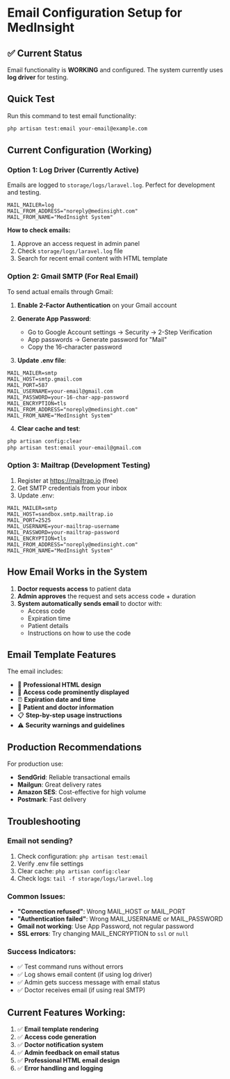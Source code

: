 # Email Configuration Setup for MedInsight

## ✅ Current Status

Email functionality is **WORKING** and configured. The system currently uses **log driver** for testing.

## Quick Test

Run this command to test email functionality:

```bash
php artisan test:email your-email@example.com
```

## Current Configuration (Working)

### Option 1: Log Driver (Currently Active)

Emails are logged to `storage/logs/laravel.log`. Perfect for development and testing.

```env
MAIL_MAILER=log
MAIL_FROM_ADDRESS="noreply@medinsight.com"
MAIL_FROM_NAME="MedInsight System"
```

**How to check emails:**

1. Approve an access request in admin panel
2. Check `storage/logs/laravel.log` file
3. Search for recent email content with HTML template

### Option 2: Gmail SMTP (For Real Email)

To send actual emails through Gmail:

1. **Enable 2-Factor Authentication** on your Gmail account
2. **Generate App Password**:

    - Go to Google Account settings → Security → 2-Step Verification
    - App passwords → Generate password for "Mail"
    - Copy the 16-character password

3. **Update .env file**:

```env
MAIL_MAILER=smtp
MAIL_HOST=smtp.gmail.com
MAIL_PORT=587
MAIL_USERNAME=your-email@gmail.com
MAIL_PASSWORD=your-16-char-app-password
MAIL_ENCRYPTION=tls
MAIL_FROM_ADDRESS="noreply@medinsight.com"
MAIL_FROM_NAME="MedInsight System"
```

4. **Clear cache and test**:

```bash
php artisan config:clear
php artisan test:email your-email@gmail.com
```

### Option 3: Mailtrap (Development Testing)

1. Register at https://mailtrap.io (free)
2. Get SMTP credentials from your inbox
3. Update .env:

```env
MAIL_MAILER=smtp
MAIL_HOST=sandbox.smtp.mailtrap.io
MAIL_PORT=2525
MAIL_USERNAME=your-mailtrap-username
MAIL_PASSWORD=your-mailtrap-password
MAIL_ENCRYPTION=tls
MAIL_FROM_ADDRESS="noreply@medinsight.com"
MAIL_FROM_NAME="MedInsight System"
```

## How Email Works in the System

1. **Doctor requests access** to patient data
2. **Admin approves** the request and sets access code + duration
3. **System automatically sends email** to doctor with:
    - Access code
    - Expiration time
    - Patient details
    - Instructions on how to use the code

## Email Template Features

The email includes:

-   📧 **Professional HTML design**
-   🔐 **Access code prominently displayed**
-   ⏰ **Expiration date and time**
-   👤 **Patient and doctor information**
-   📋 **Step-by-step usage instructions**
-   ⚠️ **Security warnings and guidelines**

## Production Recommendations

For production use:

-   **SendGrid**: Reliable transactional emails
-   **Mailgun**: Great delivery rates
-   **Amazon SES**: Cost-effective for high volume
-   **Postmark**: Fast delivery

## Troubleshooting

### Email not sending?

1. Check configuration: `php artisan test:email`
2. Verify .env file settings
3. Clear cache: `php artisan config:clear`
4. Check logs: `tail -f storage/logs/laravel.log`

### Common Issues:

-   **"Connection refused"**: Wrong MAIL_HOST or MAIL_PORT
-   **"Authentication failed"**: Wrong MAIL_USERNAME or MAIL_PASSWORD
-   **Gmail not working**: Use App Password, not regular password
-   **SSL errors**: Try changing MAIL_ENCRYPTION to `ssl` or `null`

### Success Indicators:

-   ✅ Test command runs without errors
-   ✅ Log shows email content (if using log driver)
-   ✅ Admin gets success message with email status
-   ✅ Doctor receives email (if using real SMTP)

## Current Features Working:

1. ✅ **Email template rendering**
2. ✅ **Access code generation**
3. ✅ **Doctor notification system**
4. ✅ **Admin feedback on email status**
5. ✅ **Professional HTML email design**
6. ✅ **Error handling and logging**
